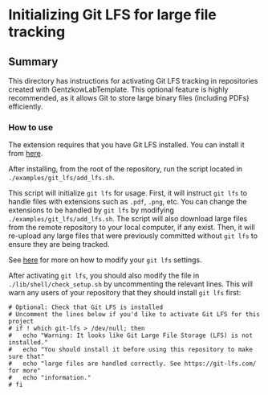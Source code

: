 
# Initializing Git LFS for large file tracking

## Summary
This directory has instructions for activating Git LFS tracking in repositories created with GentzkowLabTemplate. This optional feature is highly recommended, as it allows Git to store large binary files (including PDFs) efficiently.

### How to use

The extension requires that you have Git LFS installed. You can install it from [here](https://git-lfs.github.com/).

After installing, from the root of the repository, run the script located in `./examples/git_lfs/add_lfs.sh`.

This script will initialize `git lfs` for usage. First, it will instruct `git lfs` to handle files with extensions such as `.pdf`, `.png`, etc. You can change the extensions to be handled by `git lfs` by modifying `./examples/git_lfs/add_lfs.sh`. The script will also download large files from the remote repository to your local computer, if any exist. Then, it will re-upload any large files that were previously committed without `git lfs` to ensure they are being tracked. 

See [here](https://git-lfs.github.com/) for more on how to modify your `git lfs` settings. 

After activating `git lfs`, you should also modify the file in `./lib/shell/check_setup.sh` by uncommenting the relevant lines. This will warn any users of your repository that they should install `git lfs` first:

```
# Optional: Check that Git LFS is installed
# Uncomment the lines below if you'd like to activate Git LFS for this project
# if ! which git-lfs > /dev/null; then
#   echo "Warning: It looks like Git Large File Storage (LFS) is not installed."
#   echo "You should install it before using this repository to make sure that"
#   echo "large files are handled correctly. See https://git-lfs.com/ for more"
#   echo "information."
# fi
```
